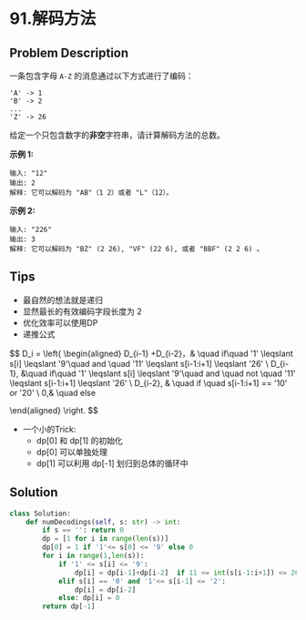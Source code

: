 # 91.解码方法

## Problem Description

一条包含字母 `A-Z` 的消息通过以下方式进行了编码：

```
'A' -> 1
'B' -> 2
...
'Z' -> 26
```

给定一个只包含数字的**非空**字符串，请计算解码方法的总数。

**示例 1:**

```
输入: "12"
输出: 2
解释: 它可以解码为 "AB"（1 2）或者 "L"（12）。
```

**示例 2:**

```
输入: "226"
输出: 3
解释: 它可以解码为 "BZ" (2 26), "VF" (22 6), 或者 "BBF" (2 2 6) 。
```



## Tips

- 最自然的想法就是递归
- 显然最长的有效编码字段长度为 2
- 优化效率可以使用DP
- 递推公式

$$
D_i = \left\{ \begin{aligned}
D_{i-1} +D_{i-2}，& \quad if\quad '1' \leqslant s[i] \leqslant '9'\quad and \quad   '11' \leqslant s[i-1:i+1] \leqslant  '26' \\
D_{i-1}, &\quad if\quad '1' \leqslant s[i] \leqslant '9'\quad and \quad not  \quad   '11' \leqslant s[i-1:i+1] \leqslant  '26' \\
D_{i-2}, & \quad if \quad s[i-1:i+1] == '10' or '20' \\
0,& \quad else


\end{aligned}
\right.
$$

- 一个小的Trick:
  - dp[0] 和 dp[1] 的初始化
  - dp[0] 可以单独处理
  - dp[1] 可以利用 dp[-1] 划归到总体的循环中

## Solution

```python
class Solution:
    def numDecodings(self, s: str) -> int:
        if s == '': return 0
        dp = [1 for i in range(len(s))]
        dp[0] = 1 if '1'<= s[0] <= '9' else 0
        for i in range(1,len(s)):
            if '1' <= s[i] <= '9':
                dp[i] = dp[i-1]+dp[i-2]  if 11 <= int(s[i-1:i+1]) <= 26 else dp[i-1]
            elif s[i] == '0' and '1'<= s[i-1] <= '2':
                dp[i] = dp[i-2]
            else: dp[i] = 0          
        return dp[-1]

```

